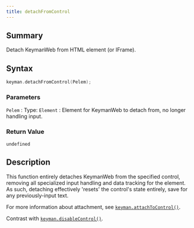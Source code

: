 ```yaml
---
title: detachFromControl
---
```


## Summary

Detach KeymanWeb from HTML element (or IFrame).

## Syntax

```c
keyman.detachFromControl(Pelem);
```

### Parameters

`Pelem`
:   Type: `Element`
:   Element for KeymanWeb to detach from, no longer handling input.

### Return Value

`undefined`

## Description

This function entirely detaches KeymanWeb from the specified control,
removing all specialized input handling and data tracking for the
element. As such, detaching effectively 'resets' the control's state
entirely, save for any previously-input text.

For more information about attachment, see [`keyman.attachToControl()`](attachToControl).

Contrast with [`keyman.disableControl()`](disableControl).
